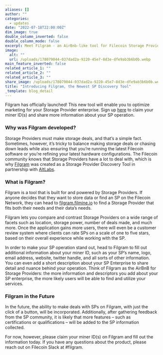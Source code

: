 ```yaml
---
aliases: []
author: ""
categories:
  - updates
date: "2022-07-18T22:00:00Z"
dim_image: true
double_column_inverted: false
double_column_mode: false
excerpt: Meet Filgram - an AirBnb-like tool for Filecoin Storage Providers
image:
  alt: ""
  url: /uploads/178079044-037dad2a-9220-45e7-8d3e-dfe9ab3b6b0b.webp
main_feature_inverted: false
related_article_1: ""
related_article_2: ""
related_article_3: ""
share_image: /uploads/178079044-037dad2a-9220-45e7-8d3e-dfe9ab3b6b0b.webp
title: "Introducing Filgram, the Newest SP Discovery Tool"
_template: blog_detail
---
```


Filgram has officially launched! This new tool will enable you to optimize marketing for your Storage Provider enterprise. Sign up [here](http://filgram.filmine.io/) to claim your miner ID(s) and share more information about your SP operation.

### Why was Filgram developed?

Storage Providers must make storage deals, and that’s a simple fact. Sometimes, however, it’s tricky to balance making storage deals or chasing down leads while also ensuring that you’re running the latest Filecoin software or you’re refining your latest hardware configurations. The Filecoin community knows that Storage Providers have a lot to deal with, which is why [Filgram](http://filgram.filmine.io/) was created as a Storage Provider Discovery Tool in partnership with [AltLabs](https://altlabs.dev/).

### What is Filgram?

Filgram is a tool that is built for and powered by Storage Providers. If anyone decides that they want to store data or find an SP on the Filecoin Network, they can head to [filgram.filmine.io](http://filgram.filmine.io/) to find a Storage Provider that fits both their needs and their data’s needs.

Filgram lets you compare and contrast Storage Providers on a wide range of facets such as location, storage power, number of deals made, and much more. Once the application gains more users, there will even be a customer review system where clients can rate SPs on a scale of one to five stars, based on their overall experience while working with the SP.

In order to make your SP operation stand out, head to Filgram to fill out additional information about your miner ID, such as your SP’s name, logo, email address, website, twitter handle, and all sorts of other information. You can even add a short description about your SP Enterprise to share detail and nuance behind your operation. Think of Filgram as the AirBnB for Storage Providers: the more information and descriptors you add about your SP enterprise, the more likely users will be able to find and utilize your services.

### Filgram in the Future

In the future, the ability to make deals with SPs on Filgram, with just the click of a button, will be incorporated. Additionally, after gathering feedback from the SP community, it is likely that more features – such as certifications or qualifications – will be added to the SP information collected.

For now, however, please claim your miner ID(s) on Filgram and fill out the information today. If you have any questions about the product, please reach out on Filecoin Slack at #filgram.
